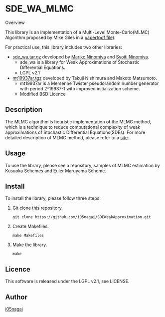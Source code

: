 SDE\_WA\_MLMC
====

Overview

This library is an implementation of a Multi-Level Monte-Carlo(MLMC) Algorithm proposed by Mike Giles in a [paper(pdf file)](https://people.maths.ox.ac.uk/gilesm/files/OPRE_2008.pdf).

For practical use, this library includes two other libraries:

* [sde\_wa.tar.gz](https://sites.google.com/site/marikoninomiya/system/app/pages/admin/revisions?wuid=wuid:gx:3d39bf39c9952da6) 
developed by [Mariko Ninomiya](https://sites.google.com/site/marikoninomiya/mariko-ninomiya) 
and [Syoiti Ninomiya](https://sites.google.com/site/craft-titech-ac-jp-ninomiya-craft-e-teams-edition-backup/).
    * sde\_wa is a library for Weak Approximations of Stochastic Differential Equations.
	* LGPL v2.1
* [mt19937ar.tgz](http://www.math.sci.hiroshima-u.ac.jp/~m-mat/MT/MT2002/CODES/mt19937ar.tgz) developed by Takuji Nishimura and Makoto Matsumoto.
    * mt19937ar is a Mersenne Twister pseudorandom number generator with period 2^19937-1 with improved initialization scheme.
	* Modified BSD Licence

## Description

The MLMC algorithm is heuristic implementation of the MLMC method, which is a technique to reduce computational complexity of weak approximations of Stochastic Differential Equations(SDEs).
For more detailed description of MLMC method, please refer to a [site](https://people.maths.ox.ac.uk/gilesm/mlmc_community.html).

## Usage

To use the library, please see a repository, samples of MLMC estimation by Kusuoka Schemes and Euler Maruyama Scheme.

## Install

To install the library, please follow three steps:

1. Git clone this repository.

    `git clone https://github.com/i05nagai/SDEWeakApproximation.git`

2. Create Makefiles.

    `make Makefiles`

3. Make the library.

    `make`

## Licence

This software is released under the LGPL v2.1, see LICENSE.

## Author

[i05nagai](https://github.com/i05nagai)

